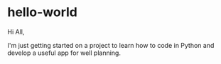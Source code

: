 # hello-world

Hi All,

I'm just getting started on a project to learn how to code in Python and develop a useful app for well planning.

